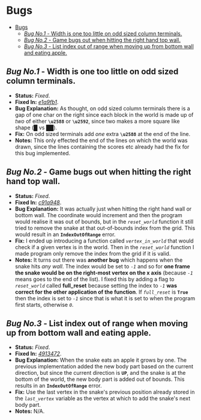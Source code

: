 # Bugs

- [Bugs](#bugs)
  - [*Bug No.1* - Width is one too little on odd sized column terminals.](#bug-no1---width-is-one-too-little-on-odd-sized-column-terminals)
  - [*Bug No.2* - Game bugs out when hitting the right hand top wall.](#bug-no2---game-bugs-out-when-hitting-the-right-hand-top-wall)
  - [*Bug No.3* - List index out of range when moving up from bottom wall and eating apple.](#bug-no3---list-index-out-of-range-when-moving-up-from-bottom-wall-and-eating-apple)

## *Bug No.1* - Width is one too little on odd sized column terminals.

* **Status:** *Fixed*.
* **Fixed In:** *[e1a9fb1](https://github.com/skifli/snek/commit/e1a9fb1f93ef2cd946c9ba507b204f1b7f146c3a)*.
* **Bug Explanation:** As thought, on odd sized column terminals there is a gap of one char on the right since each block in the world is made up of *two* of either **`\u2588`** or **`\u2592`**, since two makes a more square like shape (*█* vs *██*).
* **Fix:** On odd sized terminals add *one* extra **`\u2588`** at the end of the line.
* **Notes:** This only effected the end of the lines on which the world was drawn, since the lines containing the scores etc already had the fix for this bug implemented.

## *Bug No.2* - Game bugs out when hitting the right hand top wall.

* **Status:** *Fixed*.
* **Fixed In:** *[c91a948](https://github.com/skifli/snek/commit/c91a948691b26a7b523e59e09240d4f3c104693f)*.
* **Bug Explanation:** It was actually just when hitting the right hand wall or bottom wall. The coordinate would increment and then the program would realise it was out of bounds, but in the *`reset_world`* function it still tried to remove the snake at that out-of-bounds index from the grid. This would result in an **`IndexOutOfRange`** error.
* **Fix:** I ended up introducing a function called *`vertex_in_world`* that would check if a given vertex is in the world. Then in the *`reset_world`* function I made program only remove the index from the grid if it is valid.
* **Notes:** It turns out there was **another bug** which happens when the snake hits *any wall*. The index would be set to *`-1`* and so for **one frame the snake would be on the right-most vertex on the x axis** (because *`-1`* means goes to the end of the list). I fixed this by adding a flag to *`reset_world`* called **full_reset** because setting the index to *`-1`* **was correct for the other application of the function**. If *`full_reset`* is **`True`** then the index is set to *`-1`* since that is what it is set to when the program first starts, otherwise *`0`*.

## *Bug No.3* - List index out of range when moving up from bottom wall and eating apple.

* **Status:** *Fixed*.
* **Fixed In:** *[4913472](https://github.com/skifli/snek/commit/4913472de1045641c3bcbb3c170aca3baecf1b88)*.
* **Bug Explanation:** When the snake eats an apple it grows by one. The previous implementation added the new body part based on the current direction, but since the current direction is **`UP`**, and the snake is at the bottom of the world, the new body part is added out of bounds. This results in an **`IndexOutOfRange`** error.
* **Fix:** Use the last vertex in the snake's previous position already stored in the *`last_vertex`* variable as the vertex at which to add the snake's next body part.
* **Notes:** N/A.